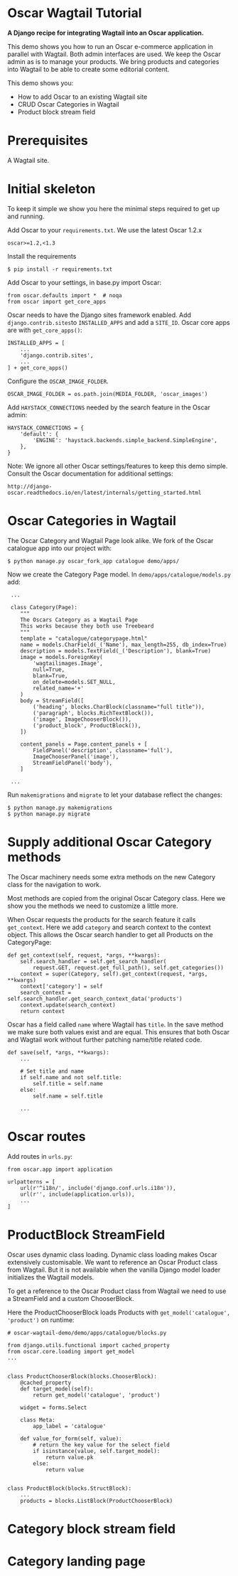 # Oscar Wagtail Tutorial

**A Django recipe for integrating Wagtail into an Oscar application.**

This demo shows you how to run an Oscar e-commerce application in parallel with Wagtail. Both admin interfaces are
used. We keep the Oscar admin as is to manage your products. We bring products and categories into Wagtail
to be able to create some editorial content.

This demo shows you:

  - How to add Oscar to an existing Wagtail site
  - CRUD Oscar Categories in Wagtail
  - Product block stream field


# Prerequisites

A Wagtail site.


# Initial skeleton

To keep it simple we show you here the minimal steps required to get up and running.

Add Oscar to your `requirements.txt`. We use the latest Oscar 1.2.x

    oscar>=1.2,<1.3


Install the requirements

    $ pip install -r requirements.txt


Add Oscar to your settings, in base.py import Oscar:

    from oscar.defaults import *  # noqa
    from oscar import get_core_apps


Oscar needs to have the Django sites framework enabled. Add `django.contrib.sites`to `INSTALLED_APPS` and add a
`SITE_ID`. Oscar core apps are with `get_core_apps()`:

    INSTALLED_APPS = [
        ...
        'django.contrib.sites',
        ...
    ] + get_core_apps()


Configure the `OSCAR_IMAGE_FOLDER`.

    OSCAR_IMAGE_FOLDER = os.path.join(MEDIA_FOLDER, 'oscar_images')


Add `HAYSTACK_CONNECTIONS` needed by the search feature in the Oscar admin:


    HAYSTACK_CONNECTIONS = {
        'default': {
            'ENGINE': 'haystack.backends.simple_backend.SimpleEngine',
        },
    }


Note: We ignore all other Oscar settings/features to keep this demo simple. Consult the Oscar documentation
for additional settings:

    http://django-oscar.readthedocs.io/en/latest/internals/getting_started.html


# Oscar Categories in Wagtail

The Oscar Category and Wagtail Page look alike. We fork of the Oscar catalogue app into our project with:

    $ python manage.py oscar_fork_app catalogue demo/apps/


Now we create the Category Page model. In `demo/apps/catalogue/models.py` add:

     ...

     class Category(Page):
        """
        The Oscars Category as a Wagtail Page
        This works because they both use Treebeard
        """
        template = "catalogue/categorypage.html"
        name = models.CharField(_('Name'), max_length=255, db_index=True)
        description = models.TextField(_('Description'), blank=True)
        image = models.ForeignKey(
            'wagtailimages.Image',
            null=True,
            blank=True,
            on_delete=models.SET_NULL,
            related_name='+'
        )
        body = StreamField([
            ('heading', blocks.CharBlock(classname="full title")),
            ('paragraph', blocks.RichTextBlock()),
            ('image', ImageChooserBlock()),
            ('product_block', ProductBlock()),
        ])

        content_panels = Page.content_panels + [
            FieldPanel('description', classname='full'),
            ImageChooserPanel('image'),
            StreamFieldPanel('body'),
        ]

     ...


Run `makemigrations` and `migrate` to let your database reflect the changes:

    $ python manage.py makemigrations
    $ python manage.py migrate


# Supply additional Oscar Category methods


The Oscar machinery needs some extra methods on the new Category class for the navigation to work.

Most methods are copied from the original Oscar Category class. Here we show you the methods we need to customize a
little more.


When Oscar requests the products for the search feature it calls `get_context`. Here we add `category`
and search context to the context object. This allows the Oscar search handler to get all Products on
the CategoryPage:


    def get_context(self, request, *args, **kwargs):
        self.search_handler = self.get_search_handler(
            request.GET, request.get_full_path(), self.get_categories())
        context = super(Category, self).get_context(request, *args, **kwargs)
        context['category'] = self
        search_context = self.search_handler.get_search_context_data('products')
        context.update(search_context)
        return context


Oscar has a field called `name` where Wagtail has `title`. In the save method we make sure both values
exist and are equal. This ensures that both Oscar and Wagtail work without further patching name/title related code.


    def save(self, *args, **kwargs):
        ...

        # Set title and name
        if self.name and not self.title:
            self.title = self.name
        else:
            self.name = self.title

        ...


# Oscar routes

Add routes in `urls.py`:

    from oscar.app import application

    urlpatterns = [
        url(r'^i18n/', include('django.conf.urls.i18n')),
        url(r'', include(application.urls)),
        ...
    ]


# ProductBlock StreamField

Oscar uses dynamic class loading. Dynamic class loading makes Oscar extensively customisable. We want to reference
an Oscar Product class from Wagtail. But it is not available when the vanilla Django model loader initializes the
Wagtail models.

To get a reference to the Oscar Product class from Wagtail we need to use a StreamField and a custom ChooserBlock.

Here the ProductChooserBlock loads Products with `get_model('catalogue', 'product')` on runtime:


    # oscar-wagtail-demo/demo/apps/catalogue/blocks.py

    from django.utils.functional import cached_property
    from oscar.core.loading import get_model
    ...


    class ProductChooserBlock(blocks.ChooserBlock):
        @cached_property
        def target_model(self):
            return get_model('catalogue', 'product')

        widget = forms.Select

        class Meta:
            app_label = 'catalogue'

        def value_for_form(self, value):
            # return the key value for the select field
            if isinstance(value, self.target_model):
                return value.pk
            else:
                return value


    class ProductBlock(blocks.StructBlock):
        ...
        products = blocks.ListBlock(ProductChooserBlock)


# Category block stream field


# Category landing page

